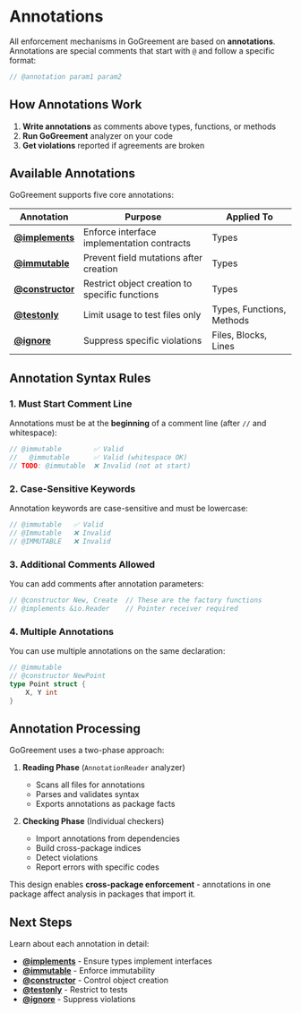 # Annotations

All enforcement mechanisms in GoGreement are based on **annotations**. Annotations are special comments that start with `@` and follow a specific format:

```go
// @annotation param1 param2
```

## How Annotations Work

1. **Write annotations** as comments above types, functions, or methods
2. **Run GoGreement** analyzer on your code
3. **Get violations** reported if agreements are broken

## Available Annotations

GoGreement supports five core annotations:

| Annotation | Purpose | Applied To |
|------------|---------|-----------|
| **[@implements](02_01_implements.md)** | Enforce interface implementation contracts | Types |
| **[@immutable](02_02_immutable.md)** | Prevent field mutations after creation | Types |
| **[@constructor](02_03_constructor.md)** | Restrict object creation to specific functions | Types |
| **[@testonly](02_04_testonly.md)** | Limit usage to test files only | Types, Functions, Methods |
| **[@ignore](02_05_ignore.md)** | Suppress specific violations | Files, Blocks, Lines |

## Annotation Syntax Rules

### 1. Must Start Comment Line

Annotations must be at the **beginning** of a comment line (after `//` and whitespace):

```go
// @immutable        ✅ Valid
//   @immutable      ✅ Valid (whitespace OK)
// TODO: @immutable  ❌ Invalid (not at start)
```

### 2. Case-Sensitive Keywords

Annotation keywords are case-sensitive and must be lowercase:

```go
// @immutable   ✅ Valid
// @Immutable   ❌ Invalid
// @IMMUTABLE   ❌ Invalid
```

### 3. Additional Comments Allowed

You can add comments after annotation parameters:

```go
// @constructor New, Create  // These are the factory functions
// @implements &io.Reader    // Pointer receiver required
```

### 4. Multiple Annotations

You can use multiple annotations on the same declaration:

```go
// @immutable
// @constructor NewPoint
type Point struct {
    X, Y int
}
```

## Annotation Processing

GoGreement uses a two-phase approach:

1. **Reading Phase** (`AnnotationReader` analyzer)
   - Scans all files for annotations
   - Parses and validates syntax
   - Exports annotations as package facts

2. **Checking Phase** (Individual checkers)
   - Import annotations from dependencies
   - Build cross-package indices
   - Detect violations
   - Report errors with specific codes

This design enables **cross-package enforcement** - annotations in one package affect analysis in packages that import it.

## Next Steps

Learn about each annotation in detail:

- **[@implements](02_01_implements.md)** - Ensure types implement interfaces
- **[@immutable](02_02_immutable.md)** - Enforce immutability
- **[@constructor](02_03_constructor.md)** - Control object creation
- **[@testonly](02_04_testonly.md)** - Restrict to tests
- **[@ignore](02_05_ignore.md)** - Suppress violations